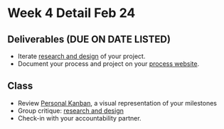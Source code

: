 # Week 4 Detail Feb 24

## Deliverables \(DUE ON DATE LISTED\)

* Iterate [research and design](../project_plan/) of your project.
* Document your process and project on your [process website](../pre-work/website.md).

## Class

* Review [Personal Kanban](../assignments/personal_kanban.md), a visual representation of your milestones
* Group critique: [research and design](../project_plan/)
* Check-in with your accountability partner.

